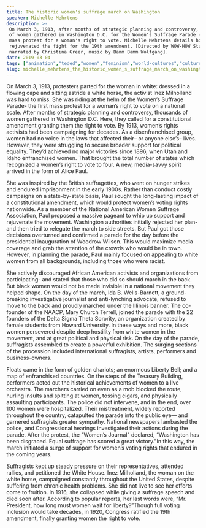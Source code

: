 ```yaml
---
title: The historic women's suffrage march on Washington
speaker: Michelle Mehrtens
description: >-
 On March 3, 1913, after months of strategic planning and controversy, thousands
 of women gathered in Washington D.C. for the Women's Suffrage Parade -- the first
 mass protest for a woman's right to vote. Michelle Mehrtens details how the march
 rejuvenated the fight for the 19th amendment. [Directed by WOW-HOW Studio,
 narrated by Christina Greer, music by Bamm Bamm Wolfgang].
date: 2019-03-04
tags: ["animation","teded","women","feminism","world-cultures","culture","violence","race","education","big-problems","identity","gender-equality","inequality","activism","gender","united-states","humanity","journalism","leadership","inclusion","justice-system","life","community","history"]
slug: michelle_mehrtens_the_historic_women_s_suffrage_march_on_washington
---
```


On March 3, 1913, protesters parted for the woman in white: dressed in a flowing cape and 
sitting astride a white horse, the activist Inez Milholland was hard to miss. She was
riding at the helm of the Women’s Suffrage Parade- the first mass protest for a woman’s 
right to vote on a national scale. After months of strategic planning and controversy,
thousands of women gathered in Washington D.C. Here, they called for a constitutional 
amendment granting them the right to vote. By 1913, women’s rights activists had been
campaigning for decades. As a disenfranchised group, women had no voice in the laws that 
affected their– or anyone else’s– lives. However, they were struggling to secure broader
support for political equality. They’d achieved no major victories since 1896, when Utah
and Idaho enfranchised women. That brought the total number of states which recognized a
women’s right to vote to four. A new, media-savvy spirit arrived in the form of Alice
Paul.

She was inspired by the British suffragettes, who went on hunger strikes and endured
imprisonment in the early 1900s. Rather than conduct costly campaigns on a state-by-state
basis, Paul sought the long-lasting impact of a constitutional amendment, which would
protect women’s voting rights nationwide. As a member of the National American Women
Suffrage Association, Paul proposed a massive pageant to whip up support and rejuvenate
the movement. Washington authorities initially rejected her plan- and then tried to
relegate the march to side streets. But Paul got those decisions overturned and confirmed
a parade for the day before the presidential inauguration of Woodrow Wilson. This would
maximize media coverage and grab the attention of the crowds who would be in
town. However, in planning the parade, Paul mainly focused on appealing to white women
from all backgrounds, including those who were racist.

She actively discouraged African American activists and organizations from participating-
and stated that those who did so should march in the back. But black women would not be 
made invisible in a national movement they helped shape. On the day of the march, Ida B.
Wells-Barnett, a ground-breaking investigative journalist and anti-lynching advocate,
refused to move to the back and proudly marched under the Illinois banner. The co-founder
of the NAACP, Mary Church Terrell, joined the parade with the 22 founders of the Delta
Sigma Theta Sorority, an organization created by female students from Howard University.
In these ways and more, black women persevered despite deep hostility from white women in
the movement, and at great political and physical risk. On the day of the parade,
suffragists assembled to create a powerful exhibition. The surging sections of the
procession included international suffragists, artists, performers and
business-owners.

Floats came in the form of golden chariots; an enormous Liberty Bell; and a map of
enfranchised countries. On the steps of the Treasury Building, performers acted out the
historical achievements of women to a live orchestra. The marchers carried on even as a 
mob blocked the route, hurling insults and spitting at women, tossing cigars, and
physically assaulting participants. The police did not intervene, and in the end, over
100 women were hospitalized. Their mistreatment, widely reported throughout the country,
catapulted the parade into the public eye— and garnered suffragists greater sympathy.
National newspapers lambasted the police, and Congressional hearings investigated their
actions during the parade. After the protest, the "Women’s Journal" declared, “Washington
has been disgraced. Equal suffrage has scored a great victory."In this way, the march
initiated a surge of support for women’s voting rights that endured in the coming
years.

Suffragists kept up steady pressure on their representatives, attended rallies, and
petitioned the White House. Inez Milholland, the woman on the white horse, campaigned
constantly throughout the United States, despite suffering from chronic health problems.
She did not live to see her efforts come to fruition. In 1916, she collapsed while giving
a suffrage speech and died soon after. According to popular reports, her last words were,
“Mr. President, how long must women wait for liberty?”Though full voting inclusion would
take decades, in 1920, Congress ratified the 19th amendment, finally granting women the
right to vote.

<!--
ad_duration=0
event="TED-Ed"
external_start_time=0
intro_duration=0
is_subtitle_required="False"
is_talk_featured="False"
language="en"
language_swap="False"
native_language="en"
number_of_related_talks=6
number_of_speakers=1
number_of_subtitled_videos=0
number_of_tags=24
number_of_talk_download_languages=18
number_of_talk_more_resources=0
number_of_talk_recommendations=0
number_of_talks_take_actions=0
post_ad_duration=0
published_timestamp="2019-03-04 19:02:43"
recording_date="2019-03-04"
speaker_is_published=0
speaker_name="Michelle Mehrtens"
talk_name="The historic women's suffrage march on Washington"
talks_tags=["animation","teded","women","feminism","world-cultures","culture","violence","race","education","big-problems","identity","gender-equality","inequality","activism","gender","united-states","humanity","journalism","leadership","inclusion","justice-system","life","community","history"]
url_photo_talk="https://s3.amazonaws.com/talkstar-photos/uploads/480fd21c-4565-443a-bdc2-1e1b14ab015a/suffrage_march_textless.jpg"
url_webpage="https://www.ted.com/talks/michelle_mehrtens_the_historic_women_s_suffrage_march_on_washington"
video_type_name="TED-Ed Original"
-->